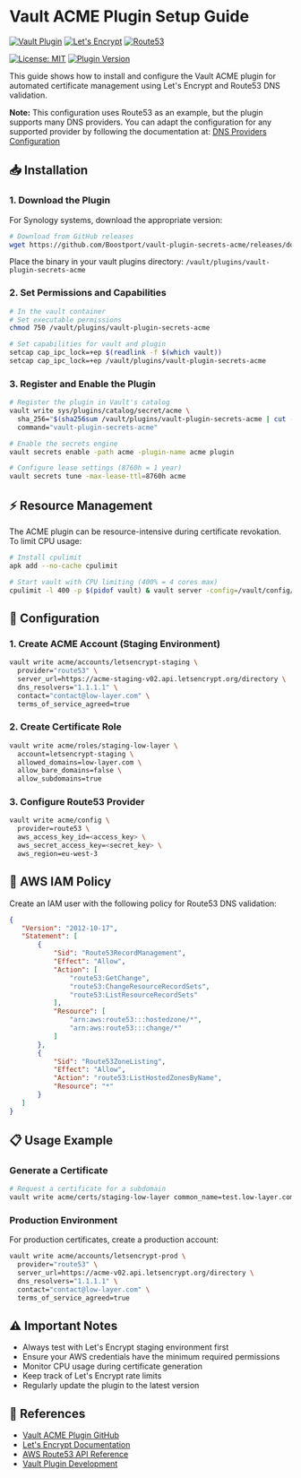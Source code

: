 # Vault ACME Plugin Setup Guide

[![Vault Plugin](https://img.shields.io/badge/Vault%20Plugin-ACME-black?style=for-the-badge&logo=vault&logoColor=white)](https://github.com/Boostport/vault-plugin-secrets-acme)
[![Let's Encrypt](https://img.shields.io/badge/Let's%20Encrypt-003A70?style=for-the-badge&logo=letsencrypt&logoColor=white)](https://letsencrypt.org/)
[![Route53](https://img.shields.io/badge/Route53-FF9900?style=for-the-badge&logo=amazonroute53&logoColor=white)](https://aws.amazon.com/route53/)

[![License: MIT](https://img.shields.io/badge/License-MIT-yellow.svg)](https://opensource.org/licenses/MIT)
[![Plugin Version](https://img.shields.io/github/v/release/Boostport/vault-plugin-secrets-acme)](https://github.com/Boostport/vault-plugin-secrets-acme/releases)

This guide shows how to install and configure the Vault ACME plugin for automated certificate management using Let's Encrypt and Route53 DNS validation.

**Note:** This configuration uses Route53 as an example, but the plugin supports many DNS providers. You can adapt the configuration for any supported provider by following the documentation at: [DNS Providers Configuration](https://github.com/Boostport/vault-plugin-secrets-acme/blob/main/website/source/docs/secrets/acme/dns-providers.html.md)

## 📥 Installation

### 1. Download the Plugin

For Synology systems, download the appropriate version:

```bash
# Download from GitHub releases
wget https://github.com/Boostport/vault-plugin-secrets-acme/releases/download/<version>/vault-plugin-secrets-acme_<version>_linux_amd64
```

Place the binary in your vault plugins directory: `/vault/plugins/vault-plugin-secrets-acme`

### 2. Set Permissions and Capabilities

```bash
# In the vault container
# Set executable permissions
chmod 750 /vault/plugins/vault-plugin-secrets-acme

# Set capabilities for vault and plugin
setcap cap_ipc_lock=+ep $(readlink -f $(which vault))
setcap cap_ipc_lock=+ep /vault/plugins/vault-plugin-secrets-acme
```

### 3. Register and Enable the Plugin

```bash
# Register the plugin in Vault's catalog
vault write sys/plugins/catalog/secret/acme \
  sha_256="$(sha256sum /vault/plugins/vault-plugin-secrets-acme | cut -d' ' -f1)" \
  command="vault-plugin-secrets-acme"

# Enable the secrets engine
vault secrets enable -path acme -plugin-name acme plugin

# Configure lease settings (8760h = 1 year)
vault secrets tune -max-lease-ttl=8760h acme
```

## ⚡ Resource Management

The ACME plugin can be resource-intensive during certificate revokation. To limit CPU usage:

```bash
# Install cpulimit
apk add --no-cache cpulimit

# Start vault with CPU limiting (400% = 4 cores max)
cpulimit -l 400 -p $(pidof vault) & vault server -config=/vault/config/vault.hcl
```

## 🚀 Configuration

### 1. Create ACME Account (Staging Environment)

```bash
vault write acme/accounts/letsencrypt-staging \
  provider="route53" \
  server_url=https://acme-staging-v02.api.letsencrypt.org/directory \
  dns_resolvers="1.1.1.1" \
  contact="contact@low-layer.com" \
  terms_of_service_agreed=true
```

### 2. Create Certificate Role

```bash
vault write acme/roles/staging-low-layer \
  account=letsencrypt-staging \
  allowed_domains=low-layer.com \
  allow_bare_domains=false \
  allow_subdomains=true
```

### 3. Configure Route53 Provider

```bash
vault write acme/config \
  provider=route53 \
  aws_access_key_id=<access_key> \
  aws_secret_access_key=<secret_key> \
  aws_region=eu-west-3
```

## 🔐 AWS IAM Policy

Create an IAM user with the following policy for Route53 DNS validation:

```json
{
   "Version": "2012-10-17",
   "Statement": [
       {
           "Sid": "Route53RecordManagement",
           "Effect": "Allow",
           "Action": [
               "route53:GetChange",
               "route53:ChangeResourceRecordSets",
               "route53:ListResourceRecordSets"
           ],
           "Resource": [
               "arn:aws:route53:::hostedzone/*",
               "arn:aws:route53:::change/*"
           ]
       },
       {
           "Sid": "Route53ZoneListing",
           "Effect": "Allow",
           "Action": "route53:ListHostedZonesByName",
           "Resource": "*"
       }
   ]
}
```

## 📋 Usage Example

### Generate a Certificate

```bash
# Request a certificate for a subdomain
vault write acme/certs/staging-low-layer common_name=test.low-layer.com
```

### Production Environment

For production certificates, create a production account:

```bash
vault write acme/accounts/letsencrypt-prod \
  provider="route53" \
  server_url=https://acme-v02.api.letsencrypt.org/directory \
  dns_resolvers="1.1.1.1" \
  contact="contact@low-layer.com" \
  terms_of_service_agreed=true
```

## ⚠️ Important Notes

- Always test with Let's Encrypt staging environment first
- Ensure your AWS credentials have the minimum required permissions
- Monitor CPU usage during certificate generation
- Keep track of Let's Encrypt rate limits
- Regularly update the plugin to the latest version

## 🔗 References

- [Vault ACME Plugin GitHub](https://github.com/Boostport/vault-plugin-secrets-acme)
- [Let's Encrypt Documentation](https://letsencrypt.org/docs/)
- [AWS Route53 API Reference](https://docs.aws.amazon.com/route53/latest/APIReference/)
- [Vault Plugin Development](https://developer.hashicorp.com/vault/docs/plugins)